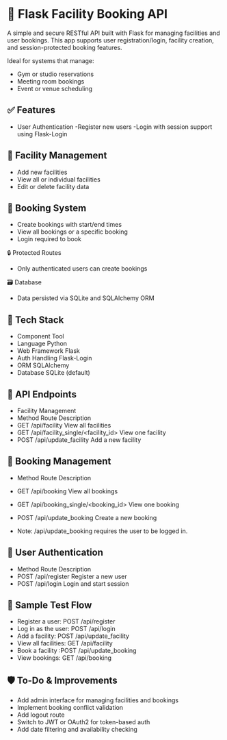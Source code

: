 # 🏢 Flask Facility Booking API
A simple and secure RESTful API built with Flask for managing facilities and user bookings. This app supports user registration/login, facility creation, and session-protected booking features.

Ideal for systems that manage:
- Gym or studio reservations
- Meeting room bookings
- Event or venue scheduling

## ✅ Features
- User Authentication
-Register new users
-Login with session support using Flask-Login

## 🏢 Facility Management
- Add new facilities
- View all or individual facilities
- Edit or delete facility data

## 📅 Booking System
- Create bookings with start/end times
- View all bookings or a specific booking
- Login required to book

🔒 Protected Routes
- Only authenticated users can create bookings

🗃️ Database
- Data persisted via SQLite and SQLAlchemy ORM

## 🧰 Tech Stack
- Component	Tool
- Language	Python
- Web Framework	Flask
- Auth Handling	Flask-Login
- ORM	SQLAlchemy
- Database	SQLite (default)

## 🔧 API Endpoints
- Facility Management
- Method	Route	Description
- GET	/api/facility	View all facilities
- GET	/api/facility_single/<facility_id>	View one facility
- POST	/api/update_facility	Add a new facility

## 📝 Booking Management
- Method	Route	Description
- GET	/api/booking	View all bookings
- GET	/api/booking_single/<booking_id>	View one booking
- POST	/api/update_booking	Create a new booking

- Note: /api/update_booking requires the user to be logged in.

## 👥 User Authentication
- Method	Route	Description
- POST	/api/register	Register a new user
- POST	/api/login	Login and start session

## 🧪 Sample Test Flow
- Register a user: POST /api/register
- Log in as the user: POST /api/login
- Add a facility: POST /api/update_facility
- View all facilities: GET /api/facility
- Book a facility :POST /api/update_booking
- View bookings: GET /api/booking

## 🛡️ To-Do & Improvements
- Add admin interface for managing facilities and bookings
- Implement booking conflict validation
- Add logout route
- Switch to JWT or OAuth2 for token-based auth
- Add date filtering and availability checking
